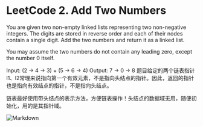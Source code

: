 # LeetCode  2. Add Two Numbers

You are given two non-empty linked lists representing two non-negative integers. The digits are stored in reverse order and each of their nodes contain a single digit. Add the two numbers and return it as a linked list.

You may assume the two numbers do not contain any leading zero, except the number 0 itself.

Input: (2 -> 4 -> 3) + (5 -> 6 -> 4)
Output: 7 -> 0 -> 8
题目给定的两个链表指针l1、l2常理来说指向第一个有效元素，不是指向头结点的指针。因此，返回的指针也是指向有效结点的指针，不是指向头结点。
 
链表最好使用带头结点的表示方法，方便链表操作！头结点的数据域无用，随便初始化，用的是其指针域。

![Markdown](http://i4.bvimg.com/606002/bee2f959117cc6be.jpg)